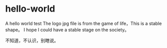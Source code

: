 # hello-world
A hello world test
The logo jpg file is from the game of life，This is a stable shape。 I hope I could have a stable stage on the society。

不知道，不认识，别瞎说。

